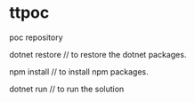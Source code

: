 # ttpoc
poc repository



dotnet restore // to restore the dotnet packages.

npm install // to install npm packages.

dotnet run // to run the solution
